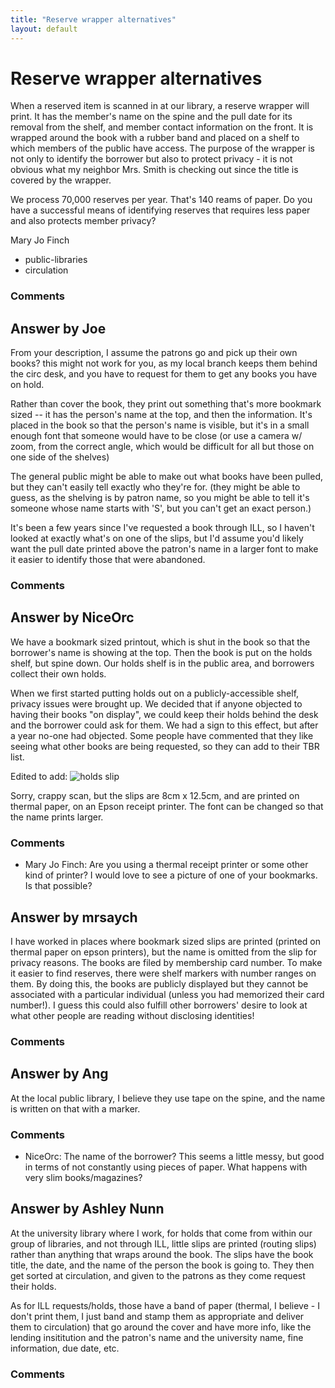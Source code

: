 ```yaml
---
title: "Reserve wrapper alternatives"
layout: default
---
```

Reserve wrapper alternatives
=====================
When a reserved item is scanned in at our library, a reserve wrapper
will print. It has the member's name on the spine and the pull date for
its removal from the shelf, and member contact information on the front.
It is wrapped around the book with a rubber band and placed on a shelf
to which members of the public have access. The purpose of the wrapper
is not only to identify the borrower but also to protect privacy - it is
not obvious what my neighbor Mrs. Smith is checking out since the title
is covered by the wrapper.

We process 70,000 reserves per year. That's 140 reams of paper. Do you
have a successful means of identifying reserves that requires less paper
and also protects member privacy?

Mary Jo Finch

<ul class="tags"><li class="tag">public-libraries</li><li class="tag">circulation</li></ul>

### Comments ###


Answer by Joe
----------------
From your description, I assume the patrons go and pick up their own
books? this might not work for you, as my local branch keeps them behind
the circ desk, and you have to request for them to get any books you
have on hold.

Rather than cover the book, they print out something that's more
bookmark sized -- it has the person's name at the top, and then the
information. It's placed in the book so that the person's name is
visible, but it's in a small enough font that someone would have to be
close (or use a camera w/ zoom, from the correct angle, which would be
difficult for all but those on one side of the shelves)

The general public might be able to make out what books have been
pulled, but they can't easily tell exactly who they're for. (they might
be able to guess, as the shelving is by patron name, so you might be
able to tell it's someone whose name starts with 'S', but you can't get
an exact person.)

It's been a few years since I've requested a book through ILL, so I
haven't looked at exactly what's on one of the slips, but I'd assume
you'd likely want the pull date printed above the patron's name in a
larger font to make it easier to identify those that were abandoned.

### Comments ###

Answer by NiceOrc
----------------
We have a bookmark sized printout, which is shut in the book so that the
borrower's name is showing at the top. Then the book is put on the holds
shelf, but spine down. Our holds shelf is in the public area, and
borrowers collect their own holds.

When we first started putting holds out on a publicly-accessible shelf,
privacy issues were brought up. We decided that if anyone objected to
having their books "on display", we could keep their holds behind the
desk and the borrower could ask for them. We had a sign to this effect,
but after a year no-one had objected. Some people have commented that
they like seeing what other books are being requested, so they can add
to their TBR list.

Edited to add: ![holds slip](http://i.stack.imgur.com/XNWGC.png)

Sorry, crappy scan, but the slips are 8cm x 12.5cm, and are printed on
thermal paper, on an Epson receipt printer. The font can be changed so
that the name prints larger.

### Comments ###
* Mary Jo Finch: Are you using a thermal receipt printer or some other kind of printer? I
would love to see a picture of one of your bookmarks. Is that possible?

Answer by mrsaych
----------------
I have worked in places where bookmark sized slips are printed (printed
on thermal paper on epson printers), but the name is omitted from the
slip for privacy reasons. The books are filed by membership card number.
To make it easier to find reserves, there were shelf markers with number
ranges on them. By doing this, the books are publicly displayed but they
cannot be associated with a particular individual (unless you had
memorized their card number!). I guess this could also fulfill other
borrowers' desire to look at what other people are reading without
disclosing identities!

### Comments ###

Answer by Ang
----------------
At the local public library, I believe they use tape on the spine, and
the name is written on that with a marker.

### Comments ###
* NiceOrc: The name of the borrower? This seems a little messy, but good in terms
of not constantly using pieces of paper. What happens with very slim
books/magazines?

Answer by Ashley Nunn
----------------
At the university library where I work, for holds that come from within
our group of libraries, and not through ILL, little slips are printed
(routing slips) rather than anything that wraps around the book. The
slips have the book title, the date, and the name of the person the book
is going to. They then get sorted at circulation, and given to the
patrons as they come request their holds.

As for ILL requests/holds, those have a band of paper (thermal, I
believe - I don't print them, I just band and stamp them as appropriate
and deliver them to circulation) that go around the cover and have more
info, like the lending insititution and the patron's name and the
university name, fine information, due date, etc.

### Comments ###

